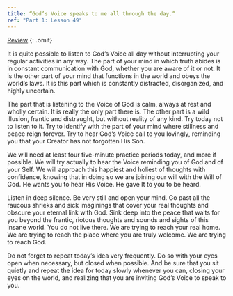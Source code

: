 ```yaml
---
title: “God’s Voice speaks to me all through the day.”
ref: "Part 1: Lesson 49"
---
```


<a class="hide-review" href="/acim/workbook/l060/#l049">Review</a>
{: .omit}

It is quite possible to listen to God’s Voice all day without
interrupting your regular activities in any way. The part of your mind in
which truth abides is in constant communication with God, whether you
are aware of it or not. It is the other part of your mind that functions
in the world and obeys the world’s laws. It is this part which is
constantly distracted, disorganized, and highly uncertain.

The part that is listening to the Voice of God is calm, always at rest
and wholly certain. It is really the only part there is. The other part
is a wild illusion, frantic and distraught, but without reality of any
kind. Try today not to listen to it. Try to identify with the part of your
mind where stillness and peace reign forever. Try to hear God’s Voice
call to you lovingly, reminding you that your Creator has not forgotten
His Son.

We will need at least four five-minute practice periods today, and more
if possible. We will try actually to hear the Voice reminding you of God
and of your Self. We will approach this happiest and holiest of thoughts
with confidence, knowing that in doing so we are joining our will with
the Will of God. He wants you to hear His Voice. He gave It to you to be
heard.

Listen in deep silence. Be very still and open your mind. Go past all
the raucous shrieks and sick imaginings that cover your real thoughts
and obscure your eternal link with God. Sink deep into the peace that
waits for you beyond the frantic, riotous thoughts and sounds and sights
of this insane world. You do not live there. We are trying to reach your
real home. We are trying to reach the place where you are truly welcome.
We are trying to reach God.

Do not forget to repeat today’s idea very frequently. Do so with your
eyes open when necessary, but closed when possible. And be sure that you
sit quietly and repeat the idea for today slowly whenever you can,
closing your eyes on the world, and realizing that you are inviting
God’s Voice to speak to you.

